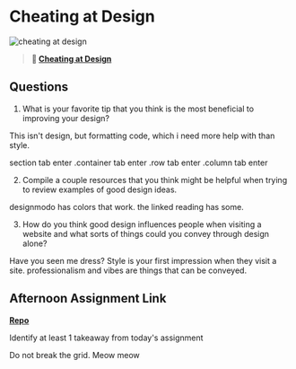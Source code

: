 # Cheating at Design

![cheating at design](https://bcw.blob.core.windows.net/public/img/courses/5247609446691139)

> **📖 [Cheating at Design](https://codeworksacademy.com/fs-student-guide/resources/wk1/04-Cheating-at-Design)**

## Questions

1. What is your favorite tip that you think is the most beneficial to improving your design?

This isn't design, but formatting code, which i need more help with than style.

section tab enter
.container  tab enter
.row tab enter
.column tab enter


2. Compile a couple resources that you think might be helpful when trying to review examples of good design ideas.

designmodo has colors that work. the linked reading has some. 

3. How do you think good design influences people when visiting a website and what sorts of things could you convey through design alone?

Have you seen me dress? Style is your first impression when they visit a site. professionalism and vibes are things that can be conveyed. 

## Afternoon Assignment Link

**[Repo](https://github.com/mykealw/<ASSIGNMENT_REPO>)**

Identify at least 1 takeaway from today's assignment

Do not break the grid. Meow meow 